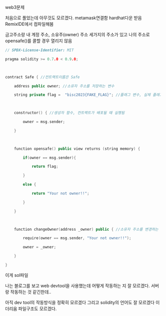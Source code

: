 
web3문제

처음으로 풀었는데 아무것도 모르겠다.
metamask연결함
hardhat다운 받음
RemixIDE에서 컴파일해봄

금고주소랑 내 계정 주소, 소유주(owner) 주소 세가지의 주소가 있고
나의 주소로 opensafe()를 콜할 경우 열리지 않음

```cpp
// SPDX-License-Identifier: MIT

pragma solidity >= 0.7.0 < 0.9.0;

  

contract Safe { //컨트랙트이름은 Safe

    address public owner; //소유자 주소를 저장하는 변수

    string private flag =  "bisc2023{FAKE_FLAG}"; //플래그 변수, 실제 플래그는 이와 다름

  

    constructor() { //생성자 함수, 컨트랙트가 배포될 때 실행됨

        owner = msg.sender;

    }

  

    function opensafe() public view returns (string memory) {

        if(owner == msg.sender){

            return flag;

        }

        else {

            return "Your not owner!!";

        }

    }

  

    function changeOwner(address _owner) public { //소유자 주소를 변경하는 함수

        require(owner == msg.sender, "Your not owner!!");

        owner = _owner;

    }

}
```

이게 sol파일

나는 블로그를 보고 web devtool을 사용했는데 어떻게 작동하는 지 잘 모르겠다. 서버랑 작동하는 것 같긴한데..

아직 dev tool의 작동방식을 정확히 모르겠다
그리고 solidity의 언어도 잘 모르겠다
이더리움 파일구조도 모르겠다.